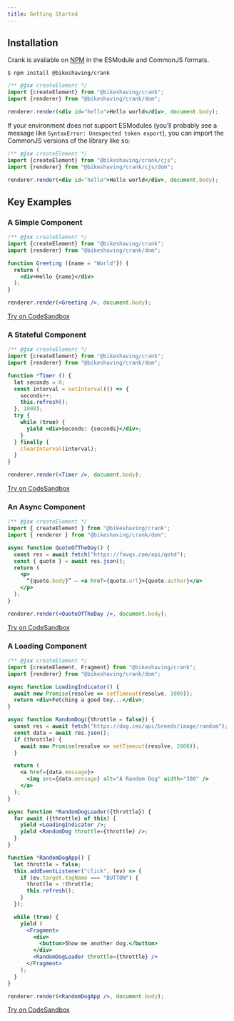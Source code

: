 ```yaml
---
title: Getting Started
---
```


## Installation
Crank is available on [NPM](https://npmjs.org/@bikeshaving/crank) in the ESModule and CommonJS formats.

```shell
$ npm install @bikeshaving/crank
```

```jsx
/** @jsx createElement */
import {createElement} from "@bikeshaving/crank";
import {renderer} from "@bikeshaving/crank/dom";

renderer.render(<div id="hello">Hello world</div>, document.body);
```

If your environment does not support ESModules (you’ll probably see a message like `SyntaxError: Unexpected token export`), you can import the CommonJS versions of the library like so:

```jsx
/** @jsx createElement */
import {createElement} from "@bikeshaving/crank/cjs";
import {renderer} from "@bikeshaving/crank/cjs/dom";

renderer.render(<div id="hello">Hello world</div>, document.body);
```

## Key Examples
### A Simple Component
```jsx
/** @jsx createElement */
import {createElement} from "@bikeshaving/crank";
import {renderer} from "@bikeshaving/crank/dom";

function Greeting ({name = "World"}) {
  return (
    <div>Hello {name}</div>
  );
}

renderer.render(<Greeting />, document.body);
```

[Try on CodeSandbox](https://codesandbox.io/s/a-simple-crank-component-gnknz)

### A Stateful Component
```jsx
/** @jsx createElement */
import {createElement} from "@bikeshaving/crank";
import {renderer} from "@bikeshaving/crank/dom";

function *Timer () {
  let seconds = 0;
  const interval = setInterval(() => {
    seconds++;
    this.refresh();
  }, 1000);
  try {
    while (true) {
      yield <div>Seconds: {seconds}</div>;
    }
  } finally {
    clearInterval(interval);
  }
}

renderer.render(<Timer />, document.body);
```

[Try on CodeSandbox](https://codesandbox.io/s/a-stateful-crank-component-hh8zx)

### An Async Component
```jsx
/** @jsx createElement */
import { createElement } from "@bikeshaving/crank";
import { renderer } from "@bikeshaving/crank/dom";

async function QuoteOfTheDay() {
  const res = await fetch("https://favqs.com/api/qotd");
  const { quote } = await res.json();
  return (
    <p>
      “{quote.body}” – <a href={quote.url}>{quote.author}</a>
    </p>
  );
}

renderer.render(<QuoteOfTheDay />, document.body);
```

[Try on CodeSandbox](https://codesandbox.io/s/an-async-crank-component-ru02q)

### A Loading Component
```jsx
/** @jsx createElement */
import {createElement, Fragment} from "@bikeshaving/crank";
import {renderer} from "@bikeshaving/crank/dom";

async function LoadingIndicator() {
  await new Promise(resolve => setTimeout(resolve, 1000));
  return <div>Fetching a good boy...</div>;
}

async function RandomDog({throttle = false}) {
  const res = await fetch("https://dog.ceo/api/breeds/image/random");
  const data = await res.json();
  if (throttle) {
    await new Promise(resolve => setTimeout(resolve, 2000));
  }

  return (
    <a href={data.message}>
      <img src={data.message} alt="A Random Dog" width="300" />
    </a>
  );
}

async function *RandomDogLoader({throttle}) {
  for await ({throttle} of this) {
    yield <LoadingIndicator />;
    yield <RandomDog throttle={throttle} />;
  }
}

function *RandomDogApp() {
  let throttle = false;
  this.addEventListener("click", (ev) => {
    if (ev.target.tagName === "BUTTON") {
      throttle = !throttle;
      this.refresh();
    }
  });

  while (true) {
    yield (
      <Fragment>
        <div>
          <button>Show me another dog.</button>
        </div>
        <RandomDogLoader throttle={throttle} />
      </Fragment>
    );
  }
}

renderer.render(<RandomDogApp />, document.body);
```

[Try on CodeSandbox](https://codesandbox.io/s/a-loading-crank-component-pci9d)
